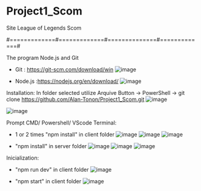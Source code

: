 # Project1_Scom
Site League of Legends Scom

#=============#=============#==============#=============#

The program Node.js and Git
- Git : https://git-scm.com/download/win
![image](https://user-images.githubusercontent.com/84092545/199061641-6ab8c69c-8f2b-4054-90b9-897961a15d0e.png)

- Node.js :https://nodejs.org/en/download/
![image](https://user-images.githubusercontent.com/84092545/199061872-8cbecfa0-fc24-4f93-a0fb-a5f0c28c31b6.png)


Installation:
In folder selected utilize Arquive Button -> PowerShell -> git clone https://github.com/Alan-Tonon/Project1_Scom.git
![image](https://user-images.githubusercontent.com/84092545/199060698-41708d2b-a5fe-43d7-85b7-a5de3df3c93a.png)

![image](https://user-images.githubusercontent.com/84092545/199061207-b37cb512-6947-4814-96fb-8774eef90c5b.png)


Prompt CMD/ Powershell/ VScode Terminal:
- 1 or 2 times "npm install" in client folder
![image](https://user-images.githubusercontent.com/84092545/199062794-88cde101-a73c-4bb4-b4f9-9a4bf9a61cbc.png)
![image](https://user-images.githubusercontent.com/84092545/199062146-e8fd1c11-c173-42ff-bf17-e5b35d1ac78e.png)
![image](https://user-images.githubusercontent.com/84092545/199062677-47ca7abb-1187-44bf-8d0c-4283f3c414dc.png)



- "npm install" in server folder
![image](https://user-images.githubusercontent.com/84092545/199062816-ff1ba64e-badd-4895-b8bf-c66062d709b3.png)
![image](https://user-images.githubusercontent.com/84092545/199062968-d83bd570-784b-4ce5-8633-b64e82ceeb29.png)
![image](https://user-images.githubusercontent.com/84092545/199063068-a7a3a454-208c-48d8-92ac-42e6a88e1a74.png)




Inicialization:
- "npm run dev" in client folder
![image](https://user-images.githubusercontent.com/84092545/199063196-f42ad97c-a270-482d-9570-bbd8f45a85d4.png)

- "npm start" in client folder
![image](https://user-images.githubusercontent.com/84092545/199063497-03731be6-5a93-4d79-bed6-94ac95e7ba86.png)

